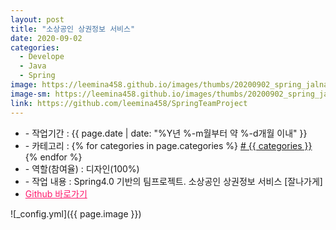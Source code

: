```yaml
---
layout: post
title: "소상공인 상권정보 서비스"
date: 2020-09-02
categories:
  - Develope
  - Java
  - Spring
image: https://leemina458.github.io/images/thumbs/20200902_spring_jalnagage.png
image-sm: https://leemina458.github.io/images/thumbs/20200902_spring_jalnagage.png
link: https://github.com/leemina458/SpringTeamProject
---
```


<ul class="inform">
	<li class="preview__date" itemprop="datePublished" datetime="{{ page.date | date_to_xmlschema }}">- 작업기간 : {{ page.date | date: "%Y년 %-m월부터 약 %-d개월 이내" }}</li>
	<li class="preview__category" itemprop="description">- 카테고리 :
		{% for categories in page.categories %}
           <a href="/category/{{ categories }}/"># {{ categories }}</a>     
      	{% endfor %}</li>
	<li class="preview__role" itemprop="role">- 역할(참여율) : 디자인(100%)</li>
	<li class="preview__excerpt" itemprop="description">- 작업 내용 : Spring4.0 기반의 팀프로젝트. 소상공인 상권정보 서비스 [잘나가게]</li>
	<li class="preview__link" itemprop="link"><a href="{{ page.link }}" target="_blank" style="color:#ff186c;">Github 바로가기</a></li>
</ul>


![_config.yml]({{ page.image }})